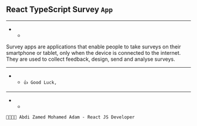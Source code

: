 ## React TypeScript Survey `App`

---

- -

Survey apps are applications that enable people to take surveys on their smartphone
or tablet, only when the device is connected to the internet. They are used to collect feedback, design, send and analyse surveys.

---

- - `👍 Good Luck,`

---

- -

`🧑‍💻👨‍💻 Abdi Zamed Mohamed Adam - React JS Developer`
